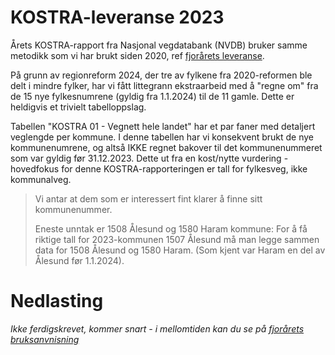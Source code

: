 # KOSTRA-leveranse 2023 

Årets KOSTRA-rapport fra Nasjonal vegdatabank (NVDB) bruker samme metodikk som vi har brukt siden 2020, ref [fjorårets leveranse](https://github.com/LtGlahn/kostrarapportering2022). 

På grunn av regionreform 2024, der tre av fylkene fra 2020-reformen ble delt i mindre fylker, har vi fått littegrann ekstraarbeid med 
å "regne om" fra de 15 nye fylkesnumrene (gyldig fra 1.1.2024) til de 11 gamle. Dette er heldigvis et trivielt tabelloppslag. 

Tabellen "KOSTRA 01 - Vegnett hele landet" har et par faner med detaljert veglengde per kommune. I denne tabellen har vi 
konsekvent brukt de nye kommunenumrene, og altså IKKE regnet bakover til det kommunenummeret som var gyldig før 31.12.2023. 
Dette ut fra en kost/nytte vurdering - hovedfokus for denne KOSTRA-rapporteringen er tall for fylkesveg, ikke kommunalveg. 

> Vi antar at dem som er interessert fint klarer å finne sitt kommunenummer.
>
> Eneste unntak er 1508 Ålesund og 1580 Haram kommune: For å få riktige tall for 2023-kommunen 1507 Ålesund må man 
> legge sammen data for 1508 Ålesund og 1580 Haram. (Som kjent var Haram en del av Ålesund før 1.1.2024). 

# Nedlasting 

_Ikke ferdigskrevet, kommer snart - i mellomtiden kan du se på [fjorårets bruksanvnisning](https://github.com/LtGlahn/kostrarapportering2022#nedlasting)_


